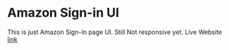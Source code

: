 # Amazon Sign-in UI
This is just Amazon Sign-In page UI. Still Not responsive yet.
Live Website [link](https://amazonsignin.netlify.app/)

